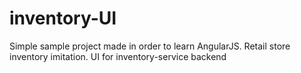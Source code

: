# inventory-UI
Simple sample project made in order to learn AngularJS. Retail store inventory imitation. UI for inventory-service backend
